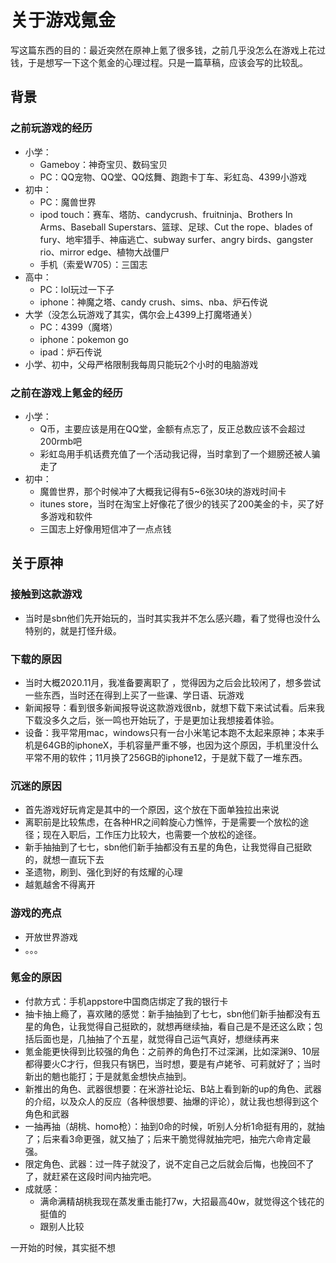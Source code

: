 # 关于游戏氪金

写这篇东西的目的：最近突然在原神上氪了很多钱，之前几乎没怎么在游戏上花过钱，于是想写一下这个氪金的心理过程。只是一篇草稿，应该会写的比较乱。



## 背景

### 之前玩游戏的经历

* 小学：
  * Gameboy：神奇宝贝、数码宝贝
  * PC：QQ宠物、QQ堂、QQ炫舞、跑跑卡丁车、彩虹岛、4399小游戏
* 初中：
  * PC：魔兽世界
  * ipod touch：赛车、塔防、candycrush、fruitninja、Brothers In Arms、Baseball Superstars、篮球、足球、Cut the rope、blades of fury、地牢猎手、神庙逃亡、subway surfer、angry birds、gangster rio、mirror edge、植物大战僵尸
  * 手机（索爱W705）：三国志
* 高中：
  * PC：lol玩过一下子
  * iphone：神魔之塔、candy crush、sims、nba、炉石传说
* 大学（没怎么玩游戏了其实，偶尔会上4399上打魔塔通关）
  * PC：4399（魔塔）
  * iphone：pokemon go
  * ipad：炉石传说
* 小学、初中，父母严格限制我每周只能玩2个小时的电脑游戏

### 之前在游戏上氪金的经历

* 小学：
  * Q币，主要应该是用在QQ堂，金额有点忘了，反正总数应该不会超过200rmb吧
  * 彩虹岛用手机话费充值了一个活动我记得，当时拿到了一个翅膀还被人骗走了
* 初中：
  * 魔兽世界，那个时候冲了大概我记得有5~6张30块的游戏时间卡
  * itunes store，当时在淘宝上好像花了很少的钱买了200美金的卡，买了好多游戏和软件
  * 三国志上好像用短信冲了一点点钱



## 关于原神

### 接触到这款游戏

* 当时是sbn他们先开始玩的，当时其实我并不怎么感兴趣，看了觉得也没什么特别的，就是打怪升级。

### 下载的原因

* 当时大概2020.11月，我准备要离职了 ，觉得因为之后会比较闲了，想多尝试一些东西，当时还在得到上买了一些课、学日语、玩游戏
* 新闻报导：看到很多新闻报导说这款游戏很nb，就想下载下来试试看。后来我下载没多久之后，张一鸣也开始玩了，于是更加让我想接着体验。
* 设备：我平常用mac，windows只有一台小米笔记本跑不太起来原神；本来手机是64GB的iphoneX，手机容量严重不够，也因为这个原因，手机里没什么平常不用的软件；11月换了256GB的iphone12，于是就下载了一堆东西。

### 沉迷的原因

* 首先游戏好玩肯定是其中的一个原因，这个放在下面单独拉出来说
* 离职前是比较焦虑，在各种HR之间斡旋心力憔悴，于是需要一个放松的途径；现在入职后，工作压力比较大，也需要一个放松的途径。
* 新手抽抽到了七七，sbn他们新手抽都没有五星的角色，让我觉得自己挺欧的，就想一直玩下去
* 圣遗物，刷到、强化到好的有炫耀的心理
* 越氪越舍不得离开

### 游戏的亮点

* 开放世界游戏
* 。。。

### 氪金的原因

* 付款方式：手机appstore中国商店绑定了我的银行卡
* 抽卡抽上瘾了，喜欢赌的感觉：新手抽抽到了七七，sbn他们新手抽都没有五星的角色，让我觉得自己挺欧的，就想再继续抽，看自己是不是还这么欧；包括后面也是，几抽抽了个五星，就觉得自己运气真好，想继续再来
* 氪金能更快得到比较强的角色：之前养的角色打不过深渊，比如深渊9、10层都得要火C才行，但我只有锅巴，当时想，要是有卢姥爷、可莉就好了；当时新出的魈也能打；于是就氪金想快点抽到。
* 新推出的角色、武器很想要：在米游社论坛、B站上看到新的up的角色、武器的介绍，以及众人的反应（各种很想要、抽爆的评论），就让我也想得到这个角色和武器
* 一抽再抽（胡桃、homo枪）：抽到0命的时候，听别人分析1命挺有用的，就抽了；后来看3命更强，就又抽了；后来干脆觉得就抽完吧，抽完六命肯定最强。
* 限定角色、武器：过一阵子就没了，说不定自己之后就会后悔，也挽回不了了，就赶紧在这段时间内抽完吧。
* 成就感：
  * 满命满精胡桃我现在蒸发重击能打7w，大招最高40w，就觉得这个钱花的挺值的
  * 跟别人比较

一开始的时候，其实挺不想

